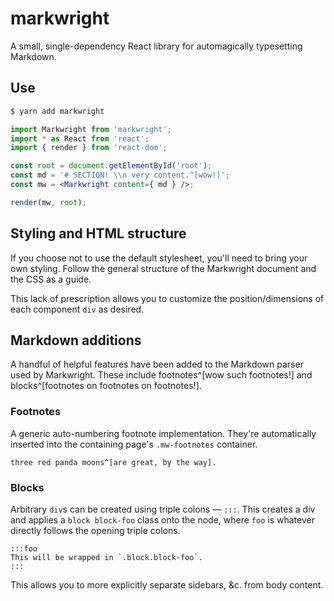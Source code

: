 # markwright
A small, single-dependency React library for automagically typesetting Markdown.

## Use

```bash
$ yarn add markwright
```

```jsx
import Markwright from 'markwright';
import * as React from 'react';
import { render } from 'react-dom';

const root = document.getElementById('root');
const md = '# SECTION! \\n very content.^[wow!]';
const mw = <Markwright content={ md } />;

render(mw, root);
```

## Styling and HTML structure
If you choose not to use the default stylesheet, you'll need to bring your own
styling. Follow the general structure of the Markwright document and the CSS as 
a guide.

This lack of prescription allows you to customize the position/dimensions of
each component `div` as desired.

## Markdown additions
A handful of helpful features have been added to the Markdown parser used by
Markwright. These include footnotes^[wow such footnotes!] and
 blocks^[footnotes on footnotes on footnotes!].

### Footnotes
A generic auto-numbering footnote implementation. They're automatically inserted
into the containing page's `.mw-footnotes` container.

```
three red panda moons^[are great, by the way].
```

### Blocks
Arbitrary `div`s can be created using triple colons — `:::`. This creates a
div and applies a `block block-foo` class onto the node, where `foo` is
whatever directly follows the opening triple colons.

```
:::foo
This will be wrapped in `.block.block-foo`.
:::
```

This allows you to more explicitly separate sidebars, &c. from body content.
